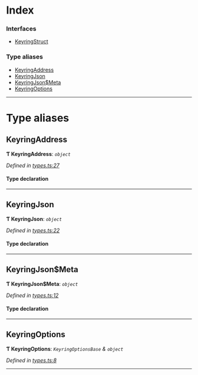 

# Index

### Interfaces

* [KeyringStruct](../interfaces/_types_.keyringstruct.md)

### Type aliases

* [KeyringAddress](_types_.md#keyringaddress)
* [KeyringJson](_types_.md#keyringjson)
* [KeyringJson$Meta](_types_.md#keyringjson_meta)
* [KeyringOptions](_types_.md#keyringoptions)

---

# Type aliases

<a id="keyringaddress"></a>

##  KeyringAddress

**Ƭ KeyringAddress**: *`object`*

*Defined in [types.ts:27](https://github.com/polkadot-js/ui/blob/896e2ff/packages/ui-keyring/src/types.ts#L27)*

#### Type declaration

___
<a id="keyringjson"></a>

##  KeyringJson

**Ƭ KeyringJson**: *`object`*

*Defined in [types.ts:22](https://github.com/polkadot-js/ui/blob/896e2ff/packages/ui-keyring/src/types.ts#L22)*

#### Type declaration

___
<a id="keyringjson_meta"></a>

##  KeyringJson$Meta

**Ƭ KeyringJson$Meta**: *`object`*

*Defined in [types.ts:12](https://github.com/polkadot-js/ui/blob/896e2ff/packages/ui-keyring/src/types.ts#L12)*

#### Type declaration

[index: `string`]: `any`

___
<a id="keyringoptions"></a>

##  KeyringOptions

**Ƭ KeyringOptions**: *`KeyringOptionsBase` & `object`*

*Defined in [types.ts:8](https://github.com/polkadot-js/ui/blob/896e2ff/packages/ui-keyring/src/types.ts#L8)*

___

